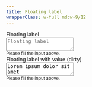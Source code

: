 ```yaml
---
title: Floating label
wrapperClass: w-full md:w-9/12
---
```


<div class="vv-textarea 
            vv-textarea--floating">
    <label for="textarea-floating">Floating label</label>
    <div class="vv-textarea__wrapper">
        <textarea id="textarea-floating" 
                  name="textarea-floating" 
                  placeholder="Floating label" 
                  aria-describedby="textarea-floating-hint"></textarea>
    </div>
    <small id="textarea-floating-hint" class="vv-textarea__hint">
        Please fill the input above.
    </small>
</div>

<div class="vv-textarea 
            vv-textarea--floating
            vv-textarea--dirty">
    <label for="textarea-floating">Floating label with value (dirty)</label>
    <div class="vv-textarea__wrapper">
        <textarea id="textarea-floating" 
                  name="textarea-floating" 
                  placeholder="Floating label" 
                  aria-describedby="textarea-floating-hint">Lorem ipsum dolor sit amet</textarea>
    </div>
    <small id="textarea-floating-hint" class="vv-textarea__hint">
        Please fill the input above.
    </small>
</div>
